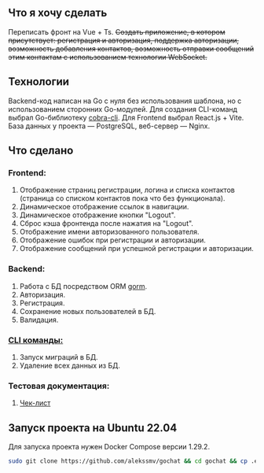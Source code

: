 <h2>Что я хочу сделать</h2>
<p>Переписать фронт на Vue + Ts. <del>Создать приложение, в котором присутствует: регистрация и авторизация, поддержка авторизации, возможность добавления контактов, возможность отправки сообщений этим контактам с использованием технологии WebSocket.</del></p>
<h2>Технологии</h2>
<p>Backend-код написан на Go с нуля без использования шаблона, но с использованием сторонних Go-модулей. Для создания CLI-команд выбрал Go-библиотеку <a href="https://github.com/spf13/cobra">cobra-cli</a>. Для Frontend выбрал React.js + Vite. База данных у проекта — PostgreSQL, веб-сервер — Nginx.</p>
<h2>Что сделано</h2>
<h3>Frontend:</h3>
<ol>
  <li>Отображение страниц регистрации, логина и списка контактов (страница со списком контактов пока что без функционала).</li>
  <li>Динамическое отображение ссылок в навигации.</li>
  <li>Динамическое отображение кнопки "Logout".</li>
  <li>Сброс кэша фронтенда после нажатия на "Logout".</li>
  <li>Отображение имени авторизованного пользователя.</li>
  <li>Отображение ошибок при регистрации и авторизации.</li>
  <li>Отображение сообщений при успешной регистрации и авторизации.</li>
</ol>
<h3>Backend:</h3>
<ol>
  <li>Работа с БД посредством ORM <a href="https://github.com/go-gorm/gorm">gorm</a>.</li>
  <li>Авторизация.</li>
  <li>Регистрация.</li>
  <li>Сохранение новых пользователей в БД.</li>
  <li>Валидация.</li>
</ol>
<h3><a href="https://github.com/alekssmv/gochat/tree/main/Cli">CLI команды:</a></h3>
<ol>
  <li>Запуск миграций в БД.</li>
  <li>Удаление всех данных из БД.</li>
</ol>
<h3>Тестовая документация:</h3>
<ol>
  <li><a href="https://docs.google.com/spreadsheets/d/1j8t9UMbRxWT9KtvN-fLcNyhz7qGfPgp8y7wH0q3xWBM/edit?usp=sharing">Чек-лист</a></li>
</ol>
<h2>Запуск проекта на Ubuntu 22.04</h2>
<p>Для запуска проекта нужен Docker Compose версии 1.29.2.</p>

```bash
sudo git clone https://github.com/alekssmv/gochat && cd gochat && cp .env.example .env && sudo docker-compose up --build
